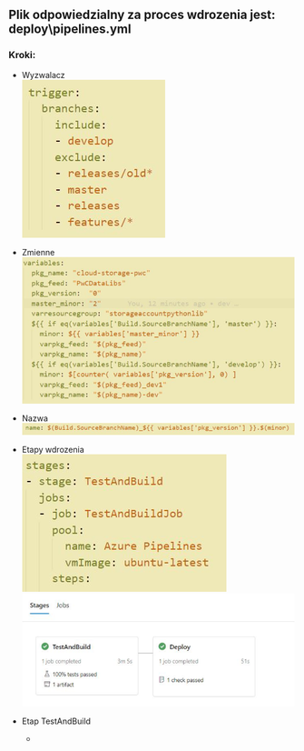 

## Plik odpowiedzialny za proces wdrozenia jest: deploy\pipelines.yml

### Kroki:
- Wyzwalacz <br />
![azure_init](images/pipelines1.JPG)
- Zmienne <br />
![azure_init](images/pipelines2.JPG)
- Nazwa <br />
![azure_init](images/pipelines3.JPG)
- Etapy wdrozenia <br />
![azure_init](images/pipelines4.JPG)
![azure_init](images/pipelines5.JPG)

- Etap TestAndBuild <br />


    - 
